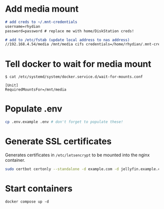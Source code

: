 # Add media mount

```md
# add creds to ~/.mnt-credentials
username=rhydian
password=password # replace me with home/DiskStation creds!

# add to /etc/fstab (update local address to nas address)
//192.168.4.54/media /mnt/media cifs credentials=/home/rhydian/.mnt-credentials,uid=1000,gid=1000,iocharset=utf8,file_mode=0664,dir_mode=0775 0 0
```

# Tell docker to wait for media mount

```
$ cat /etc/systemd/system/docker.service.d/wait-for-mounts.conf

[Unit]
RequiredMountsFor=/mnt/media
```

# Populate .env

```sh
cp .env.example .env # don't forget to populate these!
```

# Generate SSL certificates

Generates certificates in `/etc/letsencrypt` to be mounted into the nginx container.

```sh
sudo certbot certonly --standalone -d example.com -d jellyfin.example.com
```

# Start containers

```
docker compose up -d
```
